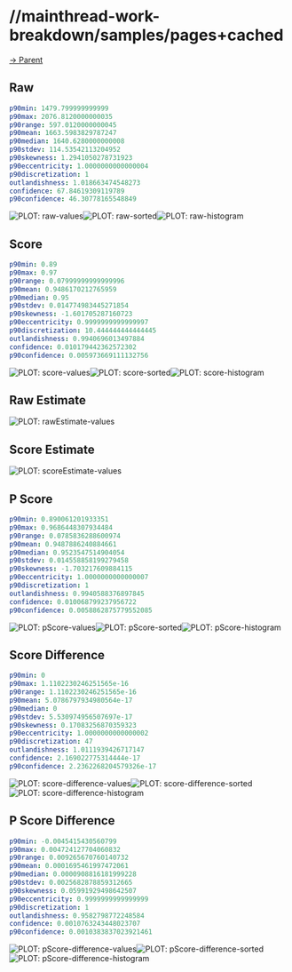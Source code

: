 
# //mainthread-work-breakdown/samples/pages+cached

[→ Parent](../..)


## Raw


```yaml
p90min: 1479.799999999999
p90max: 2076.8120000000035
p90range: 597.0120000000045
p90mean: 1663.5983829787247
p90median: 1640.6280000000008
p90stdev: 114.53542113204952
p90skewness: 1.2941050278731923
p90eccentricity: 1.0000000000000004
p90discretization: 1
outlandishness: 1.018663474548273
confidence: 67.84619309119789
p90confidence: 46.30778165548849

```

![PLOT: raw-values](./raw/values.svg)![PLOT: raw-sorted](./raw/sorted.svg)![PLOT: raw-histogram](./raw/histogram.svg)
## Score


```yaml
p90min: 0.89
p90max: 0.97
p90range: 0.07999999999999996
p90mean: 0.9486170212765959
p90median: 0.95
p90stdev: 0.014774983445271854
p90skewness: -1.601705287160723
p90eccentricity: 0.9999999999999997
p90discretization: 10.444444444444445
outlandishness: 0.9940696013497884
confidence: 0.010179442362572302
p90confidence: 0.005973669111132756

```

![PLOT: score-values](./score/values.svg)![PLOT: score-sorted](./score/sorted.svg)![PLOT: score-histogram](./score/histogram.svg)
## Raw Estimate

![PLOT: rawEstimate-values](./rawEstimate/values.svg)
## Score Estimate

![PLOT: scoreEstimate-values](./scoreEstimate/values.svg)
## P Score


```yaml
p90min: 0.890061201933351
p90max: 0.9686448307934484
p90range: 0.0785836288600974
p90mean: 0.9487886240884661
p90median: 0.9523547514904054
p90stdev: 0.014558858199279458
p90skewness: -1.703217609884115
p90eccentricity: 1.0000000000000007
p90discretization: 1
outlandishness: 0.9940588376897845
confidence: 0.010068799237956722
p90confidence: 0.0058862875779552085

```

![PLOT: pScore-values](./pScore/values.svg)![PLOT: pScore-sorted](./pScore/sorted.svg)![PLOT: pScore-histogram](./pScore/histogram.svg)
## Score Difference


```yaml
p90min: 0
p90max: 1.1102230246251565e-16
p90range: 1.1102230246251565e-16
p90mean: 5.0786797934980564e-17
p90median: 0
p90stdev: 5.530974956507697e-17
p90skewness: 0.17083256870359323
p90eccentricity: 1.0000000000000002
p90discretization: 47
outlandishness: 1.0111939426717147
confidence: 2.169022775314444e-17
p90confidence: 2.2362268204579326e-17

```

![PLOT: score-difference-values](./score-difference/values.svg)![PLOT: score-difference-sorted](./score-difference/sorted.svg)![PLOT: score-difference-histogram](./score-difference/histogram.svg)
## P Score Difference


```yaml
p90min: -0.0045415430560799
p90max: 0.004724127704060832
p90range: 0.009265670760140732
p90mean: 0.0001695461997472061
p90median: 0.0000908816181999228
p90stdev: 0.0025682878859312665
p90skewness: 0.05991929498642507
p90eccentricity: 0.9999999999999999
p90discretization: 1
outlandishness: 0.9582798772248584
confidence: 0.0010763243448023707
p90confidence: 0.0010383837023921461

```

![PLOT: pScore-difference-values](./pScore-difference/values.svg)![PLOT: pScore-difference-sorted](./pScore-difference/sorted.svg)![PLOT: pScore-difference-histogram](./pScore-difference/histogram.svg)